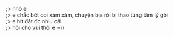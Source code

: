 ;> nhô e<br>
;> e chắc bớt coi xàm xàm, chuyện bịa ròi bị thao túng tâm lý gòi<br>
;> e hít đất đc nhiu cái<br>
;> hỏi cho vui thôi e =))
